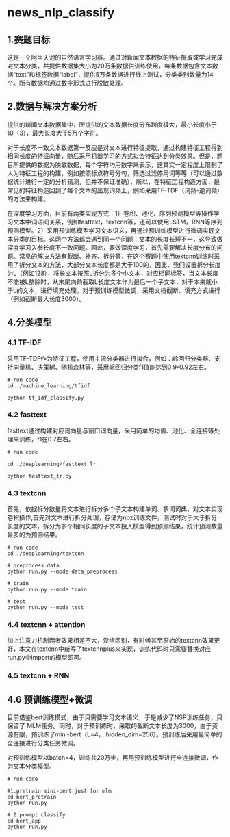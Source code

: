 # news_nlp_classify

## 1.赛题目标

这是一个阿里天池的自然语言学习赛。通过对新闻文本数据的特征提取或学习完成对文本分类，共提供数据集大小为20万条数据供训练使用，每条数据包含文本数据“text”和标签数据“label”，提供5万条数据进行线上测试，分类类别数量为14个。所有数据均通过数字形式进行脱敏处理。

## 2.数据与解决方案分析

提供的新闻文本数据集中，所提供的文本数据长度分布跨度极大，最小长度小于10（3），最大长度大于5万个字符。

对于长度不一致文本数据第一反应是对文本进行特征提取，通过构建特征工程得到相同长度的特征向量，随后采用机器学习的方式拟合特征达到分类效果。但是，题目所提供的数据为脱敏数据，每个字符均用数字来表示，这其实一定程度上限制了人为特征工程的构建，例如按照标点符号分句，筛选过滤停用词等等（可以通过数据统计进行一定的分析猜测，但并不保证准确），所以，在特征工程构造方面，最常见的特征构造回到了每个文本的出现词频上，例如采用TF-TDF（词频-逆词频）的方法来构建。

在深度学习方面，目前有两类实现方式：1）卷积、池化、序列预测模型等操作学习文本中词语间关系，例如fasttext，textcnn等，还可以使用LSTM，RNN等序列预测模型。2）采用预训练模型学习文本语义，再通过预训练模型进行微调实现文本分类的目标。这两个方法都会遇到同一个问题：文本的长度长短不一，这导致做深度学习入参长度不一致问题。因此，要做深度学习，首先需要解决长度分布的问题。常见的解决方法有截断、补齐、拆分等，在这个赛题中使用textcnn训练时采用了拆分文本的方法，大部分文本长度都是大于100的，因此，我们设置拆分长度为L（例如128），将长文本按照L拆分为多个小文本，对应相同标签，当文本长度不能被L整除时，从末尾向前截取L长度文本作为最后一个子文本，对于本来就小于L的文本，进行填充处理。对于预训练模型微调，采用文档截断、填充方式进行（例如截断最大长度3000）。

## 4.分类模型

### 4.1 TF-IDF

采用TF-TDF作为特征工程，使用主流分类器进行拟合，例如：岭回归分类器、支持向量机、决策树、随机森林等，采用岭回归分类f1值能达到0.9-0.92左右。

```
# run code
cd ./machine_learning/tfidf

python tf_idf_classify.py
```

### 4.2 fasttext

fasttext通过构建对应词向量与窗口词向量，采用简单的均值、池化、全连接等处理来训练，f1在0.7左右。

```
# run code

cd ./deeplearning/fasttext_lr

python fasttext_tr.py 
```

### 4.3 textcnn

首先，依据拆分数量将文本进行拆分多个子文本构建单词、多词词典，对文本实现卷积操作,首先对文本进行拆分处理，存储为npz训练文件，测试时对于大于拆分长度的文本，拆分为多个相同长度的子文本投入模型得到预测结果，统计预测数量最多的为预测结果。

```
# run code
cd ./deeplearning/textcnn

# preprocess data
python run.py --mode data_preprocess

# train
python run.py --mode train 

# test
python run.py --mode test
```

### 4.4 textcnn + attention

加上注意力机制两者效果相差不大，没啥区别，有时候甚至原始的textcnn效果更好，本文在textcnn中新写了textcnnplus来实现，训练代码时只需要替换对应run.py中import的模型即可。

### 4.5 textcnn + RNN

## 4.6 预训练模型+微调

目前借鉴bert训练模式，由于只需要学习文本语义，于是减少了NSP训练任务，只保留了 MLM任务。同时，对于预训练时，采取的截断文本长度为3000，由于资源有限，预训练了mini-bert（L=4， hidden_dim=256）。预训练后采用最简单的全连接进行分类任务微调。

对预训练模型以batch=4，训练共20万步，再用预训练模型进行全连接微调，作为文本分类模型。

```
# run code

#1.pretrain mini-bert just for mlm
cd bert_pretrain
python run.py

# 2.prompt classify
cd bert_app
python run.py
```
